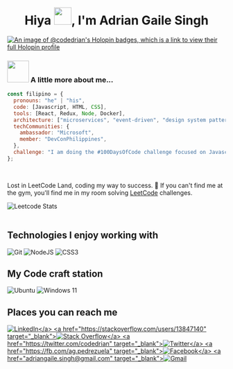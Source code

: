 <h1 align="center">Hiya <img src="https://user-images.githubusercontent.com/67692336/179810158-2d3d6fdb-507f-4522-bb32-34dbdcb87048.gif" width="40">, I'm Adrian Gaile Singh</h1>

[![An image of @codedrian's Holopin badges, which is a link to view their full Holopin profile](https://holopin.me/codedrian)](https://holopin.io/@codedrian)





### <img src="https://media.giphy.com/media/VgCDAzcKvsR6OM0uWg/giphy.gif" width="50"> A little more about me...

```javascript
const filipino = {
  pronouns: "he" | "his",
  code: [Javascript, HTML, CSS],
  tools: [React, Redux, Node, Docker],
  architecture: ["microservices", "event-driven", "design system pattern"],
  techCommunities: {
    ambassador: "Microsoft",
    member: "DevConPhilippines",
  },
  challenge: "I am doing the #100DaysOfCode challenge focused on Javascript",
};
```
<br>

Lost in LeetCode Land, coding my way to success. 🚀 If you can't find me at the gym, you'll find me in my room solving [LeetCode](https://leetcode.com/) challenges.

![Leetcode Stats](https://leetcard.jacoblin.cool/codedrian?theme=wtf)
<br><br>
<h2>Technologies I enjoy working with</h2>

![Git](https://img.shields.io/badge/git-%23F05033.svg?style=https://shields.io/badge/style-flat-green?logo=appveyor&style=flat&logo=git&logoColor=white)
![NodeJS](https://img.shields.io/badge/node.js-6DA55F?style=https://shields.io/badge/style-flat-green?logo=appveyor&style=flat&logo=node.js&logoColor=white)
![CSS3](https://img.shields.io/badge/css3-%231572B6.svg?style=https://shields.io/badge/style-flat-green?logo=appveyor&style=flat&logo=css3&logoColor=white)

<h2>My Code craft station</h2>

![Ubuntu](https://img.shields.io/badge/Ubuntu-E95420?style=[for-the-badge](https://shields.io/badge/style-flat-green?logo=appveyor&style=flat)&logo=ubuntu&logoColor=white)
![Windows 11](https://img.shields.io/badge/Windows%2011-%230079d5.svg?style=[for-the-badge](https://shields.io/badge/style-flat-green?logo=appveyor&style=flat)&logo=Windows%2011&logoColor=white)

<h2>Places you can reach me</h2>

<a href="https://linkedin.com/in/codedrian" target="_blank">![LinkedIn](https://img.shields.io/badge/linkedin-%230077B5.svg?style=https://shields.io/badge/style-flat-green?logo=appveyor&style=flat(https://shields.io/badge/style-plastic-green?logo=appveyor&style=plastic)&logo=linkedin&logoColor=white)</a>
<a href="https://stackoverflow.com/users/13847140" target="_blank">![Stack Overflow](https://img.shields.io/badge/-Stackoverflow-FE7A16?style=https://shields.io/badge/style-flat-green?logo=appveyor&style=flat(https://shields.io/badge/style-plastic-green?logo=appveyor&style=plastic)&logo=stack-overflow&logoColor=white)</a>
<a href="https://twitter.com/codedrian" target="_blank">![Twitter](https://img.shields.io/badge/Twitter-%231DA1F2.svg?style=https://shields.io/badge/style-flat-green?logo=appveyor&style=flat(https://shields.io/badge/style-plastic-green?logo=appveyor&style=plastic)&logo=Twitter&logoColor=white)</a>
<a href="https://fb.com/ag.pedrezuela" target="_blank">![Facebook](https://img.shields.io/badge/Facebook-%231877F2.svg?style=https://shields.io/badge/style-flat-green?logo=appveyor&style=flat(https://shields.io/badge/style-plastic-green?logo=appveyor&style=plastic)&logo=Facebook&logoColor=white)</a>
<a href="adriangaile.singh@gmail.com" target="_blank">![Gmail](https://img.shields.io/badge/Gmail-D14836?style=https://shields.io/badge/style-flat-green?logo=appveyor&style=flat&logo=gmail&logoColor=white)</a>

